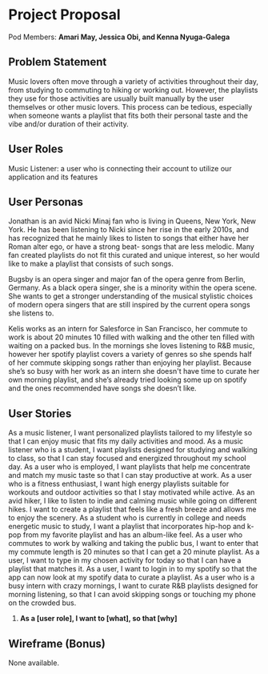 # Project Proposal

Pod Members: **Amari May, Jessica Obi, and Kenna Nyuga-Galega**

## Problem Statement

Music lovers often move through a variety of activities throughout their day, from studying to commuting to hiking or working out. However, the playlists they use for those activities are usually built manually by the user themselves or other music lovers. This process can be tedious, especially when someone wants a playlist that fits both their personal taste and the vibe and/or duration of their activity. 

## User Roles

Music Listener: a user who is connecting their account to utilize our application and its features

## User Personas

Jonathan is an avid Nicki Minaj fan who is living in Queens, New York, New York. He has been listening to Nicki since her rise in the early 2010s, and has recognized that he mainly likes to listen to songs that either have her Roman alter ego, or have a strong beat- songs that are less melodic. Many fan created playlists do not fit this curated and unique interest, so her would like to make a playlist that consists of such songs.

Bugsby is an opera singer and major fan of the opera genre from Berlin, Germany. As a black opera singer, she is a minority within the opera scene. She wants to get a stronger understanding of the musical stylistic choices of modern opera singers that are still inspired by the current opera songs she listens to.

Kelis works as an intern for Salesforce in San Francisco, her commute to work is about 20 minutes 10 filled with walking and the other ten filled with waiting on a packed bus. In the mornings she loves listening to R&B music, however her spotify playlist covers a variety of genres so she spends half of her commute skipping songs rather than enjoying her playlist. Because she’s so busy with her work as an intern she doesn't have time to curate her own morning playlist, and she’s already tried looking some up on spotify and the ones recommended have songs she doesn’t like. 

## User Stories

As a music listener, I want personalized playlists tailored to my lifestyle so that I can enjoy music that fits my daily activities and mood.
As a music listener who is a student, I want playlists designed for studying and walking to class, so that I can stay focused and energized throughout my school day.
As a user who is employed, I want playlists that help me concentrate and match my music taste so that I can stay productive at work.
As a user who is a fitness enthusiast, I want high energy playlists suitable for workouts and outdoor activities so that I stay motivated while active.
As an avid hiker, I like to listen to indie and calming music while going on different hikes. I want to create a playlist that feels like a fresh breeze and allows me to enjoy the scenery.
As a student  who is currently in college and needs energetic music to study, I want a playlist that incorporates hip-hop and k-pop from my favorite playlist and has an album-like feel.
As a user who commutes to work by walking and taking the public bus, I want to enter that my commute length is 20 minutes so that I can get a 20 minute playlist. 
As a user, I want to type in my chosen activity for today so that I can have a playlist that matches it. 
As a user, I want to login in to my spotify so that the app can now look at my spotify data to curate a playlist. 
As a user who is a busy intern with crazy mornings, I want to curate R&B playlists designed for morning listening, so that I can avoid skipping songs or touching my phone on the crowded bus.

1. **As a [user role], I want to [what], so that [why]**

## Wireframe (Bonus)

None available.
